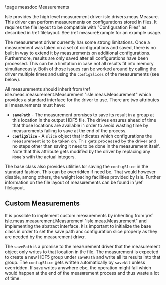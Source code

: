 \page measdoc Measurements


Isle provides the high level measurement driver isle.drivers.meas.Measure.
This driver can perform measurements on configurations stored in files.
It requires the file layout to be compatible with "Configuration Files" as described in \ref filelayout.
See \ref measureExample for an example usage.

The measurement driver currently has some strong limitations.
Once a measurement was taken on a set of configurations and saved, there is no built in way to
extend it by measurements on additional configurations.
Furthermore, results are only saved after all configurations have been processed.
This can be a limitation in case not all results fit into memory simultaneously.
Both of those issues can be worked around by calling the driver multiple times and using the
`configSlices` of the measurements (see below).

All measurements should inherit from \ref isle.meas.measurement.Measurement "isle.meas.Measurement"
which provides a standard interface for the driver to use.
There are two attributes all measurements must have:
- <B>`savePath`</B> - The measurement promises to save its result in a group at this location in the
  output HDF5 file. The drives ensures ahead of time that those locations are available in order to avoid
  wasting time by measurements failing to save at the end of the process.
- <B>`configSlice`</B> - A `slice` object that indicates which configurations the measurement is to be
  taken on. This gets processed by the driver and no steps other than saving it need to be done
  in the measurement itself. Note that this attribute gets modified by the driver by replacing
  any `None`'s with the actual integers.

The base class also provides utilities for saving the `configSlice` in the standard fashion.
This can be overridden if need be.
That would however disable, among others, the weight loading facilities provided by Isle.
Further information on the file layout of measurements can be found in \ref filelayout.


## Custom Measurements

It is possible to implement custom measurements by inheriting from
\ref isle.meas.measurement.Measurement "isle.meas.Measurement" and implementing the abstract interface.
It is important to initialize the base class in order to set the save path and configuration
slice properly as they are needed by the measurement driver.

The `savePath` is a promise to the measurement driver that the measurement object only writes to that
location in the file.
The measurement is expected to create a new HDF5 group under `savePath` and write all its
results into that group.
The `configSlice` gets written automatically by `saveAll` unless overridden.
If `save` writes anywhere else, the operation might fail which would happen at the end of the measurement
process and thus waste a lot of time.
